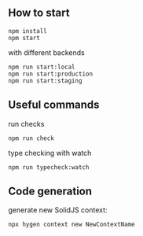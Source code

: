 ## How to start
```
npm install
npm start
```
with different backends
```
npm run start:local
npm run start:production
npm run start:staging
```

## Useful commands
run checks
```
npm run check
```
type checking with watch
```
npm run typecheck:watch
```
## Code generation

generate new SolidJS context:
```
npx hygen context new NewContextName
```
